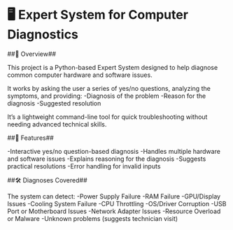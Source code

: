 # 🖥 Expert System for Computer Diagnostics
##📌 Overview##

This project is a Python-based Expert System designed to help diagnose common computer hardware and software issues.

It works by asking the user a series of yes/no questions, analyzing the symptoms, and providing:
-Diagnosis of the problem
-Reason for the diagnosis
-Suggested resolution

It’s a lightweight command-line tool for quick troubleshooting without needing advanced technical skills.

##🚀 Features##

-Interactive yes/no question-based diagnosis
-Handles multiple hardware and software issues
-Explains reasoning for the diagnosis
-Suggests practical resolutions
-Error handling for invalid inputs

##🛠 Diagnoses Covered##

The system can detect:
-Power Supply Failure
-RAM Failure
-GPU/Display Issues
-Cooling System Failure
-CPU Throttling
-OS/Driver Corruption
-USB Port or Motherboard Issues
-Network Adapter Issues
-Resource Overload or Malware
-Unknown problems (suggests technician visit)
